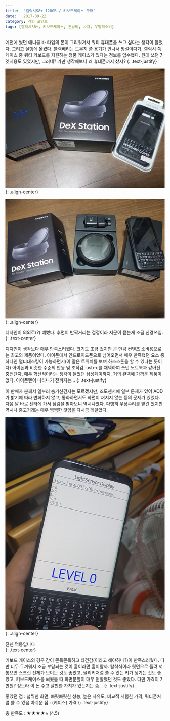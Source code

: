 ```yaml
---
title:  "갤럭시S8+ 128GB / 키보드케이스 구매"
date:   2017-09-22
category: 리빙 포인트
tags: [갤럭시S8+, 키보드케이스, 돈낭비, 사치, 우발적소비]
---
```


예전에 썼던 애니콜 바 타입의 폰이 그리워져서 쿼티 휴대폰을 쓰고 싶다는 생각이 들었다. 그리고 실행에 옮겼다. 블랙베리는 도무지 쓸 용기가 안나서 망설이다가, 갤럭시 쪽 케이스 중 쿼티 키보드를 지원하는 정품 케이스가 있다는 정보를 입수했다. 원래 쓰던 7 엣지용도 있었지만, 그러네? 가만 생각해보니 왜 휴대폰까지 샀지?
{: .text-justify}



![jpg](/images/salary-lupine/2017-09-22-1.jpg){: .align-center}

![jpg](/images/salary-lupine/2017-09-22-2.jpg){: .align-center}

<figcaption>디자인이 의외로(?) 예뻤다. 후면이 반짝거리는 검정이라 지문이 묻는게 조금 신경쓰임.</figcaption>
{: .text-center}



디자인이 생각보다 매우 만족스러웠다. 크기도 조금 컸지만 큰 만큼 컨텐츠 소비용으로는 최고의 제품이었다. 아이폰에서 안드로이드폰으로 넘어오면서 매우 만족했던 요소 중 하나인 멀티태스킹이 가능하면서(이 말은 트위치를 보며 하스스톤을 할 수 있다는 뜻이다) 아이폰과 비슷한 수준의 반응 및 조작감, usb-c를 채택하여 쓰던 노트북과 같아진 충전단자, 매우 혁신적이라는 생각이 들었던 삼성페이까지. 거의 완벽에 가까운 제품이었다. 아이폰텐이 나타나기 전까지는...
{: .text-justify}



이 판매자 분께서 일부러 숨기신건지는 모르겠지만, 조도센서에 일부 문제가 있어 AOD가 밝기에 따라 변화하지 않고, 통화하면서도 화면이 꺼지지 않는 등의 문제가 있었다. 다음 날 바로 센터에 가서 점검을 받아보니 역시나였다. 다행히 무상수리를 받긴 했지만 역시나 중고거래는 매우 찜찜한 것임을 다시금 깨달았다.



![jpg](/images/salary-lupine/2017-09-22-3.jpg){: .align-center}

<figcaption>쟌넨 먹통입니다</figcaption>
{: .text-center}



키보드 케이스의 경우 감이 쫀득쫀득하고 타건감(이라고 해야하나?)이 만족스러웠다. 다만 너무 두꺼워서 조금 부담되는 것이 흠이라면 흠이랄까. 탈착식이라 뒷면으로 돌려 껴 놓으면 스크린 전체가 보이는 것도 좋았고, 물리키처럼 쓸 수 있는 키가 생기는 것도 좋았고, 키보드케이스를 씌웠을 때 화면분할이 매우 원활했던 것도 좋았다. 다만 가격이 7만원? 정도라 이 돈 주고 살만한 가치가 있는지는 좀...
{: .text-justify}



좋았던 점 : 넓찍한 화면, 빠릿빠릿한 성능, 높은 자유도, 비교적 저렴한 가격, 쿼티폰처럼 쓸 수 있음
아쉬운 점 : (케이스) 가격
{: .text-justify}



총 만족도 : ★★★★⭐︎ (4.5)

## ㅤㅤ